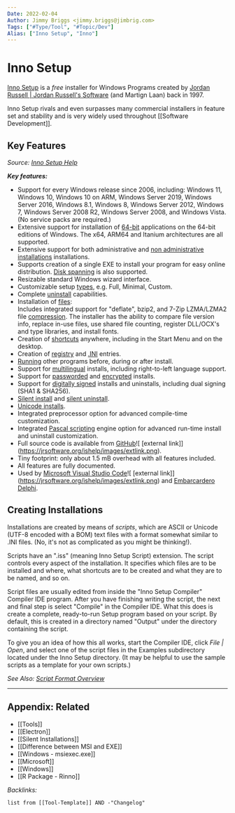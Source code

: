 ```yaml
---
Date: 2022-02-04
Author: Jimmy Briggs <jimmy.briggs@jimbrig.com>
Tags: ["#Type/Tool", "#Topic/Dev"]
Alias: ["Inno Setup", "Inno"]
---
```


# Inno Setup

[Inno Setup](https://jrsoftware.org/isinfo.php) is a *free* installer for Windows Programs created by [Jordan Russell | Jordan Russell's Software](https://jrsoftware.org/) (and Martign Laan) back in 1997.

Inno Setup rivals and even surpasses many commercial installers in feature set and stability and is very widely used throughout [[Software Development]].

## Key Features

*Source: [Inno Setup Help](https://jrsoftware.org/ishelp/)*

**_Key features:_**

-   Support for every Windows release since 2006, including: Windows 11, Windows 10, Windows 10 on ARM, Windows Server 2019, Windows Server 2016, Windows 8.1, Windows 8, Windows Server 2012, Windows 7, Windows Server 2008 R2, Windows Server 2008, and Windows Vista. (No service packs are required.)
-   Extensive support for installation of [64-bit](https://jrsoftware.org/ishelp/topic_32vs64bitinstalls.htm) applications on the 64-bit editions of Windows. The x64, ARM64 and Itanium architectures are all supported.
-   Extensive support for both administrative and [non administrative installations](https://jrsoftware.org/ishelp/topic_admininstallmode.htm) installations.
-   Supports creation of a single EXE to install your program for easy online distribution. [Disk spanning](https://jrsoftware.org/ishelp/topic_setup_diskspanning.htm) is also supported.
-   Resizable standard Windows wizard interface.
-   Customizable setup [types](https://jrsoftware.org/ishelp/topic_typessection.htm), e.g. Full, Minimal, Custom.
-   Complete [uninstall](https://jrsoftware.org/ishelp/topic_setup_uninstallable.htm) capabilities.
-   Installation of [files](https://jrsoftware.org/ishelp/topic_filessection.htm):  
    Includes integrated support for "deflate", bzip2, and 7-Zip LZMA/LZMA2 file [compression](https://jrsoftware.org/ishelp/topic_setup_compression.htm). The installer has the ability to compare file version info, replace in-use files, use shared file counting, register DLL/OCX's and type libraries, and install fonts.
-   Creation of [shortcuts](https://jrsoftware.org/ishelp/topic_iconssection.htm) anywhere, including in the Start Menu and on the desktop.
-   Creation of [registry](https://jrsoftware.org/ishelp/topic_registrysection.htm) and [.INI](https://jrsoftware.org/ishelp/topic_inisection.htm) entries.
-   [Running](https://jrsoftware.org/ishelp/topic_runsection.htm) other programs before, during or after install.
-   Support for [multilingual](https://jrsoftware.org/ishelp/topic_languagessection.htm) installs, including right-to-left language support.
-   Support for [passworded](https://jrsoftware.org/ishelp/topic_setup_password.htm) and [encrypted](https://jrsoftware.org/ishelp/topic_setup_encryption.htm) installs.
-   Support for [digitally signed](https://jrsoftware.org/ishelp/topic_setup_signtool.htm) installs and uninstalls, including dual signing (SHA1 & SHA256).
-   [Silent install](https://jrsoftware.org/ishelp/topic_setupcmdline.htm#SILENT) and [silent uninstall](https://jrsoftware.org/ishelp/topic_uninstcmdline.htm#SILENT).
-   [Unicode installs](https://jrsoftware.org/ishelp/topic_unicode.htm).
-   Integrated preprocessor option for advanced compile-time customization.
-   Integrated [Pascal scripting](https://jrsoftware.org/ishelp/topic_scriptintro.htm) engine option for advanced run-time install and uninstall customization.
-   Full source code is available from [GitHub](https://github.com/jrsoftware/issrc "https://github.com/jrsoftware/issrc")![ [external link]](https://jrsoftware.org/ishelp/images/extlink.png).
-   Tiny footprint: only about 1.5 mB overhead with all features included.
-   All features are fully documented.
-   Used by [Microsoft Visual Studio Code](https://code.visualstudio.com "https://code.visualstudio.com")![ [external link]](https://jrsoftware.org/ishelp/images/extlink.png) and [Embarcardero Delphi](https://www.embarcadero.com/products/delphi "https://www.embarcadero.com/products/delphi").

## Creating Installations

Installations are created by means of _scripts_, which are ASCII or Unicode (UTF-8 encoded with a BOM) text files with a format somewhat similar to .INI files. (No, it's not as complicated as you might be thinking!).

Scripts have an ".iss" (meaning Inno Setup Script) extension. The script controls every aspect of the installation. It specifies which files are to be installed and where, what shortcuts are to be created and what they are to be named, and so on.

Script files are usually edited from inside the "Inno Setup Compiler" Compiler IDE program. After you have finishing writing the script, the next and final step is select "Compile" in the Compiler IDE. What this does is create a complete, ready-to-run Setup program based on your script. By default, this is created in a directory named "Output" under the directory containing the script.

To give you an idea of how this all works, start the Compiler IDE, click _File | Open_, and select one of the script files in the Examples subdirectory located under the Inno Setup directory. (It may be helpful to use the sample scripts as a template for your own scripts.)

*See Also: [Script Format Overview](https://jrsoftware.org/ishelp/topic_scriptformatoverview.htm)*


***

## Appendix: Related

- [[Tools]]
- [[Electron]]
- [[Silent Installations]]
- [[Difference between MSI and EXE]]
- [[Windows - msiexec.exe]]
- [[Microsoft]]
- [[Windows]]
- [[R Package - Rinno]]


*Backlinks:*

```dataview
list from [[Tool-Template]] AND -"Changelog"
```